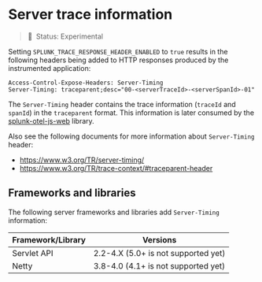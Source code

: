 # Server trace information

> :construction: &nbsp;Status: Experimental

Setting `SPLUNK_TRACE_RESPONSE_HEADER_ENABLED` to `true` results in the
following headers being added to HTTP responses produced by the
instrumented application:

```
Access-Control-Expose-Headers: Server-Timing
Server-Timing: traceparent;desc="00-<serverTraceId>-<serverSpanId>-01"
```

The `Server-Timing` header contains the trace information (`traceId` and `spanId`)
in the `traceparent` format. This information is later consumed by the
[splunk-otel-js-web](https://github.com/signalfx/splunk-otel-js-web) library.

Also see the following documents for more information about `Server-Timing` header:

* https://www.w3.org/TR/server-timing/
* https://www.w3.org/TR/trace-context/#traceparent-header

## Frameworks and libraries

The following server frameworks and libraries add `Server-Timing` information:

| Framework/Library | Versions                            |
|-------------------|-------------------------------------|
| Servlet API       | 2.2-4.X (5.0+ is not supported yet) |
| Netty             | 3.8-4.0 (4.1+ is not supported yet) |
